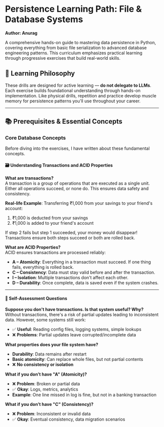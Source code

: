 # Persistence Learning Path: File & Database Systems

**Author: Anurag**

A comprehensive hands-on guide to mastering data persistence in Python, covering everything from basic file serialization to advanced database engineering patterns. This curriculum emphasizes practical learning through progressive exercises that build real-world skills.

## 🎯 Learning Philosophy

These drills are designed for active learning — **do not delegate to LLMs**. Each exercise builds foundational understanding through hands-on implementation. Like physical drills, repetition and practice develop muscle memory for persistence patterns you'll use throughout your career.

---

## 📚 Prerequisites & Essential Concepts

### Core Database Concepts

Before diving into the exercises, I have written about these fundamental concepts. 

#### 🗃️ Understanding Transactions and ACID Properties

**What are transactions?**  
A transaction is a group of operations that are executed as a single unit. Either all operations succeed, or none do. This ensures data safety and consistency.

**Real-life Example**: Transferring ₹1,000 from your savings to your friend's account:
1. ₹1,000 is deducted from your savings  
2. ₹1,000 is added to your friend's account  

If step 2 fails but step 1 succeeded, your money would disappear! Transactions ensure both steps succeed or both are rolled back.

**What are ACID Properties?**  
ACID ensures transactions are processed reliably:
- **A – Atomicity**: Everything in a transaction must succeed. If one thing fails, everything is rolled back.
- **C – Consistency**: Data must stay valid before and after the transaction.
- **I – Isolation**: Multiple transactions don't affect each other.
- **D – Durability**: Once complete, data is saved even if the system crashes.

---

#### 🤔 Self-Assessment Questions

**Suppose you don't have transactions. Is that system useful? Why?**  
Without transactions, there's a risk of partial updates leading to inconsistent data. However, some systems still work:
- ✅ **Useful**: Reading config files, logging systems, simple lookups  
- ❌ **Problems**: Partial updates leave corrupted/incomplete data

**What properties does your file system have?**
- **Durability**: Data remains after restart  
- **Basic atomicity**: Can replace whole files, but not partial contents  
- ❌ **No consistency or isolation**

**What if you don’t have "A" (Atomicity)?**
- ❌ **Problem**: Broken or partial data  
- ✅ **Okay**: Logs, metrics, analytics  
- **Example**: One line missed in log is fine, but not in a banking transaction

**What if you don’t have "C" (Consistency)?**
- ❌ **Problem**: Inconsistent or invalid data  
- ✅ **Okay**: Eventual consistency, data migration scenarios  
